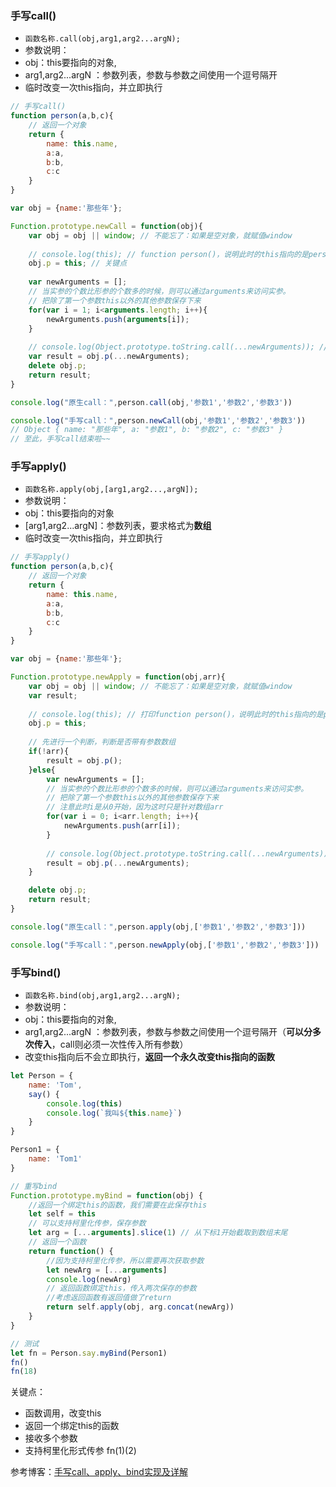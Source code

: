 ### 手写call()

- `函数名称.call(obj,arg1,arg2...argN);`
- 参数说明：
- obj：this要指向的对象,
- arg1,arg2...argN ：参数列表，参数与参数之间使用一个逗号隔开
- 临时改变一次this指向，并立即执行

```javascript
// 手写call()
function person(a,b,c){
	// 返回一个对象
	return {
		name: this.name,
		a:a,
		b:b,
		c:c
	}
}

var obj = {name:'那些年'};

Function.prototype.newCall = function(obj){
	var obj = obj || window; // 不能忘了：如果是空对象，就赋值window
    
	// console.log(this); // function person()，说明此时的this指向的是person()这个函数
	obj.p = this; // 关键点
    
	var newArguments = [];
	// 当实参的个数比形参的个数多的时候，则可以通过arguments来访问实参。
	// 把除了第一个参数this以外的其他参数保存下来
	for(var i = 1; i<arguments.length; i++){
		newArguments.push(arguments[i]);
	}
    
	// console.log(Object.prototype.toString.call(...newArguments)); // [object String]
	var result = obj.p(...newArguments);
	delete obj.p;
	return result;
}

console.log("原生call：",person.call(obj,'参数1','参数2','参数3'))

console.log("手写call：",person.newCall(obj,'参数1','参数2','参数3'))
// Object { name: "那些年", a: "参数1", b: "参数2", c: "参数3" }
// 至此，手写call结束啦~~
```

### 手写apply()

- `函数名称.apply(obj,[arg1,arg2...,argN]);`
- 参数说明：
- obj：this要指向的对象
- [arg1,arg2...argN]：参数列表，要求格式为**数组**
- 临时改变一次this指向，并立即执行

```javascript
// 手写apply()
function person(a,b,c){
	// 返回一个对象
	return {
		name: this.name,
		a:a,
		b:b,
		c:c
	}
}

var obj = {name:'那些年'};

Function.prototype.newApply = function(obj,arr){
	var obj = obj || window; // 不能忘了：如果是空对象，就赋值window
	var result;
	
	// console.log(this); // 打印function person()，说明此时的this指向的是person()这个函数
	obj.p = this;
	
	// 先进行一个判断，判断是否带有参数数组
	if(!arr){
		result = obj.p();
	}else{
		var newArguments = [];
		// 当实参的个数比形参的个数多的时候，则可以通过arguments来访问实参。
		// 把除了第一个参数this以外的其他参数保存下来
		// 注意此时i是从0开始，因为这时只是针对数组arr
		for(var i = 0; i<arr.length; i++){
			newArguments.push(arr[i]);
		}
		
		// console.log(Object.prototype.toString.call(...newArguments)); // [object String]
		result = obj.p(...newArguments);
	}

	delete obj.p;
	return result;
}

console.log("原生call：",person.apply(obj,['参数1','参数2','参数3']))

console.log("手写call：",person.newApply(obj,['参数1','参数2','参数3']))
```

### 手写bind()

- `函数名称.bind(obj,arg1,arg2...argN);`
- 参数说明：
- obj：this要指向的对象,
- arg1,arg2...argN ：参数列表，参数与参数之间使用一个逗号隔开（**可以分多次传入**，call则必须一次性传入所有参数）
- 改变this指向后不会立即执行，**返回一个永久改变this指向的函数**

```javascript
let Person = {
    name: 'Tom',
    say() {
        console.log(this)
        console.log(`我叫${this.name}`)
    }
}

Person1 = {
    name: 'Tom1'
}

// 重写bind
Function.prototype.myBind = function(obj) {
    //返回一个绑定this的函数，我们需要在此保存this
    let self = this
    // 可以支持柯里化传参，保存参数
    let arg = [...arguments].slice(1) // 从下标1开始截取到数组末尾
    // 返回一个函数
    return function() {
        //因为支持柯里化传参，所以需要再次获取参数
        let newArg = [...arguments]
        console.log(newArg)
        // 返回函数绑定this，传入两次保存的参数
        //考虑返回函数有返回值做了return
        return self.apply(obj, arg.concat(newArg))
    }
}

// 测试
let fn = Person.say.myBind(Person1)
fn()
fn(18)
```

关键点：

- 函数调用，改变this
- 返回一个绑定this的函数
- 接收多个参数
- 支持柯里化形式传参 fn(1)(2)

参考博客：[手写call、apply、bind实现及详解](https://juejin.cn/post/6844903773979033614#heading-5)           